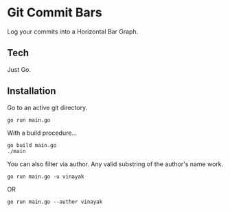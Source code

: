 # Git Commit Bars

Log your commits into a Horizontal Bar Graph.

## Tech

Just Go.

## Installation

Go to an active git directory.

```
go run main.go
```

With a build procedure...

```
go build main.go
./main
```

You can also filter via author. Any valid substring of the author's name work.

```
go run main.go -u vinayak
```

OR

```
go run main.go --author vinayak
```
